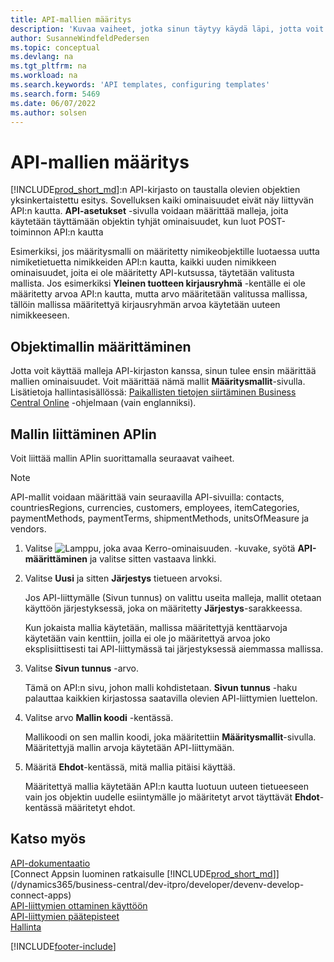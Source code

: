 ```yaml
---
title: API-mallien määritys
description: 'Kuvaa vaiheet, jotka sinun täytyy käydä läpi, jotta voit määrittää Dynamics 365 Business Centralin ohjelmointirajapintamalleja.'
author: SusanneWindfeldPedersen
ms.topic: conceptual
ms.devlang: na
ms.tgt_pltfrm: na
ms.workload: na
ms.search.keywords: 'API templates, configuring templates'
ms.search.form: 5469
ms.date: 06/07/2022
ms.author: solsen
---
```


# <a name="configure-api-templates"></a><a name="configure-api-templates"></a>API-mallien määritys

[!INCLUDE[prod_short_md](includes/prod_short.md)]:n API-kirjasto on taustalla olevien objektien yksinkertaistettu esitys. Sovelluksen kaiki ominaisuudet eivät näy liittyvän API:n kautta. **API-asetukset** -sivulla voidaan määrittää malleja, joita käytetään täyttämään objektin tyhjät ominaisuudet, kun luot POST-toiminnon API:n kautta 

Esimerkiksi, jos määritysmalli on määritetty nimikeobjektille luotaessa uutta nimiketietuetta nimikkeiden API:n kautta, kaikki uuden nimikkeen ominaisuudet, joita ei ole määritetty API-kutsussa, täytetään valitusta mallista. Jos esimerkiksi **Yleinen tuotteen kirjausryhmä** -kentälle ei ole määritetty arvoa API:n kautta, mutta arvo määritetään valitussa mallissa, tällöin mallissa määritettyä kirjausryhmän arvoa käytetään uuteen nimikkeeseen. 

## <a name="setting-up-the-entity-template"></a><a name="setting-up-the-entity-template"></a>Objektimallin määrittäminen

Jotta voit käyttää malleja API-kirjaston kanssa, sinun tulee ensin määrittää mallien ominaisuudet. Voit määrittää nämä mallit **Määritysmallit**-sivulla. Lisätietoja hallintasisällössä: [Paikallisten tietojen siirtäminen Business Central Online](/dynamics365/business-central/dev-itpro/administration/migrate-data) -ohjelmaan (vain englanniksi).  

## <a name="assign-the-template-to-an-api"></a><a name="assign-the-template-to-an-api"></a>Mallin liittäminen APIin

Voit liittää mallin APIin suorittamalla seuraavat vaiheet.

> [!NOTE]  
> API-mallit voidaan määrittää vain seuraavilla API-sivuilla: contacts, countriesRegions, currencies, customers, employees, itemCategories, paymentMethods, paymentTerms, shipmentMethods, unitsOfMeasure ja vendors.

1. Valitse ![Lamppu, joka avaa Kerro-ominaisuuden.](media/ui-search/search_small.png "Kerro, mitä haluat tehdä") -kuvake, syötä **API-määrittäminen** ja valitse sitten vastaava linkki.
2. Valitse **Uusi** ja sitten **Järjestys** tietueen arvoksi.  

    Jos API-liittymälle (Sivun tunnus) on valittu useita malleja, mallit otetaan käyttöön järjestyksessä, joka on määritetty **Järjestys**-sarakkeessa.  

    Kun jokaista mallia käytetään, mallissa määritettyjä kenttäarvoja käytetään vain kenttiin, joilla ei ole jo määritettyä arvoa joko eksplisiittisesti tai API-liittymässä tai järjestyksessä aiemmassa mallissa.  
3. Valitse **Sivun tunnus** -arvo.  

    Tämä on API:n sivu, johon malli kohdistetaan. **Sivun tunnus** -haku palauttaa kaikkien kirjastossa saatavilla olevien API-liittymien luettelon.
4. Valitse arvo **Mallin koodi** -kentässä.  

    Mallikoodi on sen mallin koodi, joka määritettiin **Määritysmallit**-sivulla. Määritettyjä mallin arvoja käytetään API-liittymään.  
5. Määritä **Ehdot**-kentässä, mitä mallia pitäisi käyttää.  

    Määritettyä mallia käytetään API:n kautta luotuun uuteen tietueeseen vain jos objektin uudelle esiintymälle jo määritetyt arvot täyttävät **Ehdot**-kentässä määritetyt ehdot.

## <a name="see-also"></a><a name="see-also"></a>Katso myös

[API-dokumentaatio](/dynamics-nav/fin-graph)  
[Connect Appsin luominen ratkaisulle [!INCLUDE[prod_short_md](includes/prod_short.md)]](/dynamics365/business-central/dev-itpro/developer/devenv-develop-connect-apps)  
[API-liittymien ottaminen käyttöön](/dynamics-nav/enabling-apis-for-dynamics-nav)  
[API-liittymien päätepisteet](/dynamics-nav/endpoints-apis-for-dynamics)  
[Hallinta](admin-setup-and-administration.md)

[!INCLUDE[footer-include](includes/footer-banner.md)]

